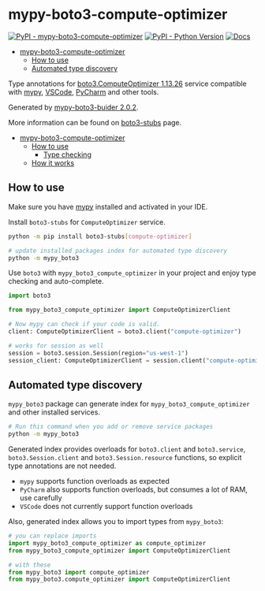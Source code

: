 # mypy-boto3-compute-optimizer

[![PyPI - mypy-boto3-compute-optimizer](https://img.shields.io/pypi/v/mypy-boto3-compute-optimizer.svg?color=blue)](https://pypi.org/project/mypy-boto3-compute-optimizer)
[![PyPI - Python Version](https://img.shields.io/pypi/pyversions/mypy-boto3-compute-optimizer.svg?color=blue)](https://pypi.org/project/mypy-boto3-compute-optimizer)
[![Docs](https://img.shields.io/readthedocs/mypy-boto3-builder.svg?color=blue)](https://mypy-boto3-builder.readthedocs.io/)

- [mypy-boto3-compute-optimizer](#mypy-boto3-compute-optimizer)
  - [How to use](#how-to-use)
  - [Automated type discovery](#automated-type-discovery)


Type annotations for
[boto3.ComputeOptimizer 1.13.26](https://boto3.amazonaws.com/v1/documentation/api/1.13.26/reference/services/compute-optimizer.html#ComputeOptimizer) service
compatible with [mypy](https://github.com/python/mypy), [VSCode](https://code.visualstudio.com/),
[PyCharm](https://www.jetbrains.com/pycharm/) and other tools.

Generated by [mypy-boto3-buider 2.0.2](https://github.com/vemel/mypy_boto3_builder).

More information can be found on [boto3-stubs](https://pypi.org/project/boto3-stubs/) page.

- [mypy-boto3-compute-optimizer](#mypy-boto3-compute-optimizer)
  - [How to use](#how-to-use)
    - [Type checking](#type-checking)
  - [How it works](#how-it-works)

## How to use

Make sure you have [mypy](https://github.com/python/mypy) installed and activated in your IDE.

Install `boto3-stubs` for `ComputeOptimizer` service.

```bash
python -m pip install boto3-stubs[compute-optimizer]

# update installed packages index for automated type discovery
python -m mypy_boto3
```

Use `boto3` with `mypy_boto3_compute_optimizer` in your project and enjoy type checking and auto-complete.

```python
import boto3

from mypy_boto3_compute_optimizer import ComputeOptimizerClient

# Now mypy can check if your code is valid.
client: ComputeOptimizerClient = boto3.client("compute-optimizer")

# works for session as well
session = boto3.session.Session(region="us-west-1")
session_client: ComputeOptimizerClient = session.client("compute-optimizer")

```

## Automated type discovery

`mypy_boto3` package can generate index for `mypy_boto3_compute_optimizer` and other installed services.

```bash
# Run this command when you add or remove service packages
python -m mypy_boto3
```

Generated index provides overloads for `boto3.client` and `boto3.service`,
`boto3.Session.client` and `boto3.Session.resource` functions,
so explicit type annotations are not needed.

- `mypy` supports function overloads as expected
- `PyCharm` also supports function overloads, but consumes a lot of RAM, use carefully
- `VSCode` does not currently support function overloads

Also, generated index allows you to import types from `mypy_boto3`:

```python
# you can replace imports
import mypy_boto3_compute_optimizer as compute_optimizer
from mypy_boto3_compute_optimizer import ComputeOptimizerClient

# with these
from mypy_boto3 import compute_optimizer
from mypy_boto3.compute_optimizer import ComputeOptimizerClient
```